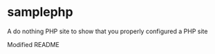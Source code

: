 samplephp
=========

A do nothing PHP site to show that you properly configured a PHP site

Modified README
